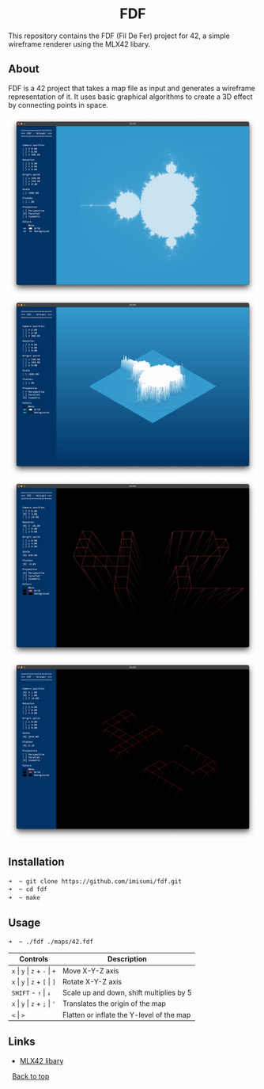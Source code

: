 <h1 align="center">FDF</h1>

This repository contains the FDF (Fil De Fer) project for 42, a simple wireframe renderer using the MLX42 libary.

## About ##

FDF is a 42 project that takes a map file as input and generates a wireframe representation of it. It uses basic graphical algorithms to create a 3D effect by connecting points in space.

![alt text](/images/4.png)
![alt text](/images/3.png)
![alt text](/images/2.png)
![alt text](/images/1.png)

## Installation

```bash 
➜  ~ git clone https://github.com/imisumi/fdf.git
➜  ~ cd fdf
➜  ~ make
```

## Usage ##

```bash 
➜  ~ ./fdf ./maps/42.fdf
```

| Controls | Description |
| ------------ | ------------ |
| `x` \| `y` \| `z` + `-` \| `+` | Move X-Y-Z axis |
| `x` \| `y` \| `z` + `[` \| `]` | Rotate X-Y-Z axis |
| `SHIFT` - `↑` \| `↓` | Scale up and down, shift multiplies by 5 |
| `x` \| `y` \| `z` + `;` \| `'` | Translates the origin of the map |
| `<` \| `>` | Flatten or inflate the Y-level of the map |


## Links ##

- [MLX42 libary](https://github.com/codam-coding-college/MLX42)



&#xa0;
<a href="#top">Back to top</a>
